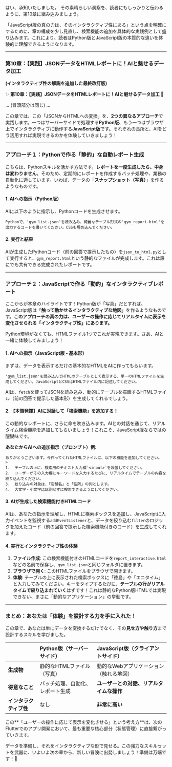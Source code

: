 はい、承知いたしました。
その素晴らしい洞察を、読者にもしっかりと伝わるように、第10章に組み込みましょう。

「JavaScript版の真の力は、そのインタラクティブ性にある」という点を明確にするために、章の構成を少し見直し、検索機能の追加を具体的な実践例として盛り込みます。これにより、読者はPython版とJavaScript版の本質的な違いを体験的に理解できるようになります。

---

### 第10章：【実践】JSONデータをHTMLレポートに！AIと魅せるデータ加工
**(インタラクティブ性の解説を追加した最終改訂版)**

✨ **第10章：【実践】JSONデータをHTMLレポートに！AIと魅せるデータ加工** 🎨
>
... (冒頭部分は同じ) ...
>
この章では、この「JSONからHTMLへの変換」を、**2つの異なるアプローチ**で実践します。一つはサーバーサイドで処理する**Python版**、もう一つはブラウザ上でインタラクティブに動作する**JavaScript版**です。それぞれの長所と、AIをどう活用すれば実現できるのかを体験していきましょう！
>
---
>
### アプローチ１：Pythonで作る「静的」な自動レポート生成
>
こちらは、Pythonスキルを活かす方法です。**レポートを一度生成したら、中身は変わりません**。そのため、定期的にレポートを作成するバッチ処理や、業務の自動化に適しています。いわば、データの「**スナップショット（写真）**」を作るようなものです。
>
#### 1. AIへの指示（Python版）
>
AIに以下のように指示し、Pythonコードを生成させます。
```
Pythonで、'gym_list.json'を読み込み、綺麗なテーブル形式の'gym_report.html'を出力するコードを書いてください。CSSも埋め込んでください。
```
>
#### 2. 実行と結果
>
AIが生成したPythonコード（前の回答で提示したもの）を`json_to_html.py`として実行すると、`gym_report.html`という静的なファイルが完成します。これは誰にでも共有できる完成されたレポートです。
>
---
>
### アプローチ２：JavaScriptで作る「動的」なインタラクティブレポート
>
ここからが本章のハイライトです！Python版が「写真」だとすれば、JavaScript版は「**触って動かせるインタラクティブな地図**」を作るようなものです。**このアプローチの真の力は、ユーザーの操作に応じてリアルタイムに表示を変化させられる「インタラクティブ性」にあります。**
>
Python環境がなくても、HTMLファイル1つでこれが実現できます。さあ、AIと一緒に体験してみましょう！
>
#### 1. AIへの指示（JavaScript版 - 基本形）
>
まずは、データを表示するだけの基本的なHTMLをAIに作ってもらいます。
>
```
'gym_list.json'を読み込んでHTMLのテーブルとして表示する、単一のHTMLファイルを生成してください。JavaScriptとCSSはHTMLファイル内に記述してください。
```
>
AIは、`fetch`を使ってJSONを読み込み、動的にテーブルを描画するHTMLファイル（前の回答で提示した基本形）を生成してくれるでしょう。
>
#### 2. 【本領発揮】AIに対話して「検索機能」を追加する！
>
この動的なレポートに、さらに命を吹き込みます。AIとの対話を通じて、リアルタイム検索機能を追加してもらいましょう！これこそ、JavaScript版ならではの醍醐味です。
>
**あなたからAIへの追加指示（プロンプト）例:**
>
```
ありがとうございます。今作ってくれたHTMLファイルに、以下の機能を追加してください。
>
1.  テーブルの上に、検索用のテキスト入力欄`<input>`を設置してください。
2.  ユーザーがその入力欄にキーワードを入力するたびに、リアルタイムでテーブルの内容を絞り込んでください。
3.  絞り込みの対象は、「店舗名」と「住所」の列とします。
4.  大文字・小文字は区別せずに検索できるようにしてください。
```
>
#### 3. AIが生成した検索機能付きHTMLコード
>
AIは、あなたの指示を理解し、HTMLに検索ボックスを追加し、JavaScriptに入力イベントを監視する`addEventListener`と、データを絞り込む`filter`のロジックを加えたコード（前の回答で提示した検索機能付きのコード）を生成してくれます。
>
#### 4. 実行とインタラクティブ性の体験
>
1.  **ファイル作成**: この検索機能付きのHTMLコードを`report_interactive.html`などの名前で保存し、`gym_list.json`と同じフォルダに置きます。
2.  **ブラウザで開く**: このHTMLファイルをブラウザで開きます。
3.  **体験**: テーブルの上に表示された検索ボックスに「徳島」や「エニタイム」と入力してみてください。キーをタイプするたびに、**テーブルの行がリアルタイムで絞り込まれていく**はずです！これは静的なPython版HTMLでは実現できない、まさに「動的なアプリケーション」の挙動です。
>
---
>
### まとめ：あなたは「体験」を設計する力を手に入れた！
>
この章で、あなたは単にデータを変換するだけでなく、その**見せ方や触り方**まで設計するスキルを学びました。
>
| | **Python版（サーバーサイド）** | **JavaScript版（クライアントサイド）** |
| :--- | :--- | :--- |
| **生成物** | 静的なHTMLファイル（写真） | 動的なWebアプリケーション（触れる地図） |
| **得意なこと**| バッチ処理、自動化、レポート生成 | **ユーザーとの対話、リアルタイムな操作** |
| **インタラクティブ性**| なし | **非常に高い** |
>
この**「ユーザーの操作に応じて表示を変化させる」という考え方**は、次のFlutterでのアプリ開発において、最も重要な核心部分（状態管理）に直接繋がっていきます。
>
データを準備し、それをインタラクティブな形で見せる。この強力なスキルセットを武器に、いよいよ次の章から、新しい冒険に出発しましょう！準備は万端です！🚀